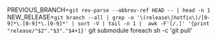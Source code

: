 PREVIOUS_BRANCH=`git rev-parse --abbrev-ref HEAD -- | head -n 1`
NEW_RELEASE=`git branch --all | grep -o '\(release\|hotfix\)/[0-9]*\.[0-9]*\.[0-9]*' | sort -V | tail -n 1 |  awk -F'[/.]' '{print "release/"$2"."$3"."$4+1}'`
git submodule foreach sh -c 'git pull'
